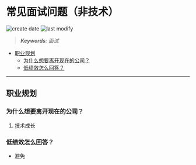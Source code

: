 常见面试问题（非技术）
===
<!--START_SECTION:badge-->

![create date](https://img.shields.io/static/v1?label=create%20date&message=2022-06-xx&label_color=gray&color=lightsteelblue&style=flat-square)
![last modify](https://img.shields.io/static/v1?label=last%20modify&message=2025-08-03%2022%3A42%3A16&label_color=gray&color=thistle&style=flat-square)

<!--END_SECTION:badge-->
<!--info
top: false
draft: true
hidden: true
tag: []
-->

> ***Keywords**: 面试*

<!--START_SECTION:paper_title-->
<!--END_SECTION:paper_title-->

<!--START_SECTION:toc-->
- [职业规划](#职业规划)
    - [为什么想要离开现在的公司？](#为什么想要离开现在的公司)
    - [低绩效怎么回答？](#低绩效怎么回答)
<!--END_SECTION:toc-->

---

## 职业规划

### 为什么想要离开现在的公司？
1. 技术成长


### 低绩效怎么回答？
- 避免